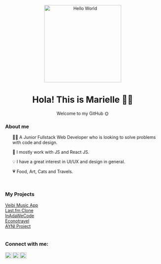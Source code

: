 <div id="header" align="center">
	<img src="https://media0.giphy.com/media/k0ijJhqrUP4T2EvmJ1/giphy.gif?cid=ecf05e470vyq6zlkmmiutajkx4m2y7rex0uq18m7v4q8qekz&rid=giphy.gif&ct=g" alt="Hello World" width="250"/>
	<h1> Hola! This is Marielle 🙋‍♀️</h1>
	<p> Welcome to my GitHub 🌞</p>
</div>


<h3> About me </h3> 
	<ul> 👩‍💻 A Junior Fullstack Web Developer who is looking to solve problems with code and design.  </ul>
	<ul> 🌱 I mostly work with JS and React JS.</ul>
	<ul> 💡 I have a great interest in UI/UX and design in general.</ul>
	<ul> 💗 Food, Art, Cats and Travels.</ul>
<br>

<h3> My Projects </h3>
<div>
	<a href="https://github.com/marielleia/veibi_music_app">Veibi Music App</a><br>
	<a href="https://github.com/marielleia/clon-lastfm">Last.fm Clone</a><br>
	<a href="https://github.com/marielleia/InAdaWeCode">InAdaWeCode </a><br>
	<a href="https://github.com/marielleia/econotravel">Econotravel </a><br>
	<a href="https://github.com/AYNI-Project/ayni-project">AYNI Project</a>
</div>

<br>

<h3>Connect with me:</h3>
<div>
<a href="https://www.linkedin.com/in/marielleibias/"><img align="left" src="https://raw.githubusercontent.com/yushi1007/yushi1007/main/images/linkedin.svg" alt="Yu Shi | LinkedIn" width="21px"/></a>
<a href="https://www.instagram.com/hello.maagmia/"><img align="left" src="https://raw.githubusercontent.com/yushi1007/yushi1007/main/images/instagram.svg" alt="Yu Shi | Instagram" width="21px"/></a>
<a href="https://twitter.com/marielle_ia"><img align="left" src="https://www.svgrepo.com/show/97434/twitter.svg" alt="3" width="21px"/></a>
</div>
